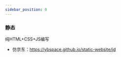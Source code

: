 ```yaml
---
sidebar_position: 0
---
```


### 静态
纯HTML+CSS+JS编写
- 仿京东：https://ybspace.github.io/static-website/jd
